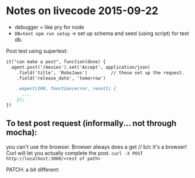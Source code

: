 # Notes on livecode 2015-09-22
- debugger = like pry for node
- `DB=test npm run setup` -> set up schema and seed (using script) for test db.

Post test using supertest:
```javascript.md
it("can make a post", function(done) {
  agent.post('/movies').set('Accept', application/json)
    .field('title', 'RoboJaws')         // these set up the request.
    .field('release_date', 'tomorrow')

    .expect(200, function(error, result) {
      ...
    });
})
```

## To test post request (informally... not through mocha):
you can't use the browser. Browser always does a get // b/c it's a browser! Curl will let you actually complete the post.
`curl -X POST http://localhost:3000/<rest of path>`

PATCH: a bit different:
